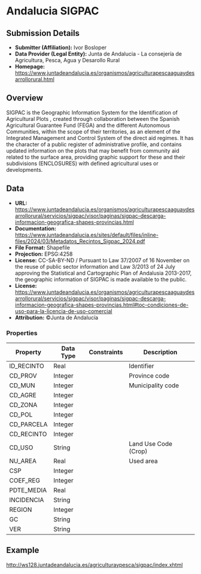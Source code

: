 # Andalucia SIGPAC

## Submission Details

- **Submitter (Affiliation):** Ivor Bosloper
- **Data Provider (Legal Entity):** Junta de Andalucia - La consejería de Agricultura, Pesca, Agua y Desarollo Rural
- **Homepage:** https://www.juntadeandalucia.es/organismos/agriculturapescaaguaydesarrollorural.html

## Overview

SIGPAC is the Geographic Information System for the Identification of Agricultural Plots , 
created through collaboration between the Spanish Agricultural Guarantee Fund (FEGA) and 
the different Autonomous Communities, within the scope of their territories, as an element 
of the Integrated Management and Control System of the direct aid regimes. It has the character 
of a public register of administrative profile, and contains updated information on the 
plots that may benefit from community aid related to the surface area, providing graphic 
support for these and their subdivisions (ENCLOSURES) with defined agricultural uses or 
developments.

## Data

- **URL:** https://www.juntadeandalucia.es/organismos/agriculturapescaaguaydesarrollorural/servicios/sigpac/visor/paginas/sigpac-descarga-informacion-geografica-shapes-provincias.html
- **Documentation:** https://www.juntadeandalucia.es/sites/default/files/inline-files/2024/03/Metadatos_Recintos_Sigpac_2024.pdf
- **File Format:** Shapefile
- **Projection:** EPSG:4258
- **License:** CC-SA-BY-ND / Pursuant to Law 37/2007 of 16 November on the reuse of public sector information and Law 3/2013 of 24 July approving the Statistical and Cartographic Plan of Andalusia 2013-2017, the geographic information of SIGPAC is made available to the public.
- **License:** https://www.juntadeandalucia.es/organismos/agriculturapescaaguaydesarrollorural/servicios/sigpac/visor/paginas/sigpac-descarga-informacion-geografica-shapes-provincias.html#toc-condiciones-de-uso-para-la-licencia-de-uso-comercial
- **Attribution:** ©Junta de Andalucía

### Properties

| Property   | Data Type | Constraints | Description          |
|------------|-----------|-------------|----------------------|
| ID_RECINTO | Real      |             | Identifier           |
| CD_PROV    | Integer   |             | Province code        |
| CD_MUN     | Integer   |             | Municipality code    |
| CD_AGRE    | Integer   |             |                      |
| CD_ZONA    | Integer   |             |                      |
| CD_POL     | Integer   |             |                      |
| CD_PARCELA | Integer   |             |                      |
| CD_RECINTO | Integer   |             |                      |
| CD_USO     | String    |             | Land Use Code (Crop) |
| NU_AREA    | Real      |             | Used area            |
| CSP        | Integer   |             |                      |
| COEF_REG   | Integer   |             |                      |
| PDTE_MEDIA | Real      |             |                      |
| INCIDENCIA | String    |             |                      |
| REGION     | Integer   |             |                      |
| GC         | String    |             |                      |
| VER        | String    |             |                      |


## Example

http://ws128.juntadeandalucia.es/agriculturaypesca/sigpac/index.xhtml